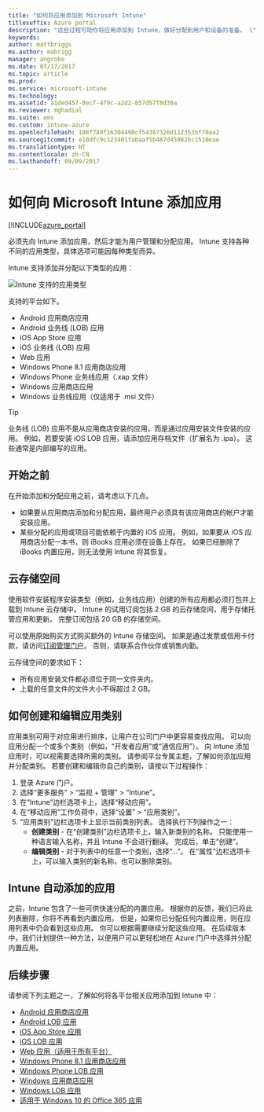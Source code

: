 ```yaml
---
title: "如何将应用添加到 Microsoft Intune"
titlesuffix: Azure portal
description: "这些过程可助你将应用添加到 Intune，做好分配到用户和设备的准备。 \""
keywords: 
author: mattbriggs
ms.author: mabrigg
manager: angrobe
ms.date: 07/17/2017
ms.topic: article
ms.prod: 
ms.service: microsoft-intune
ms.technology: 
ms.assetid: a1ded457-0ecf-4f9c-a2d2-857d57f8d30a
ms.reviewer: mghadial
ms.suite: ems
ms.custom: intune-azure
ms.openlocfilehash: 108f789f16304498cf54387326d112353bf70aa2
ms.sourcegitcommit: e10dfc9c123401fabaaf5b487d459826c1510eae
ms.translationtype: HT
ms.contentlocale: zh-CN
ms.lasthandoff: 09/09/2017
---
```

# <a name="how-to-add-an-app-to-microsoft-intune"></a>如何向 Microsoft Intune 添加应用

[!INCLUDE[azure_portal](./includes/azure_portal.md)]

必须先向 Intune 添加应用，然后才能为用户管理和分配应用。 Intune 支持各种不同的应用类型，具体选项可能因每种类型而异。

Intune 支持添加并分配以下类型的应用：

![Intune 支持的应用类型](./media/app-types.png)

支持的平台如下。

- Android 应用商店应用
- Android 业务线 (LOB) 应用
- iOS App Store 应用
- iOS 业务线 (LOB) 应用
- Web 应用
- Windows Phone 8.1 应用商店应用
- Windows Phone 业务线应用（.xap 文件）
- Windows 应用商店应用
- Windows 业务线应用（仅适用于 .msi 文件）

>[!TIP]
> 业务线 (LOB) 应用不是从应用商店安装的应用，而是通过应用安装文件安装的应用。 例如，若要安装 iOS LOB 应用，请添加应用存档文件（扩展名为 .ipa）。 这些通常是内部编写的应用。

## <a name="before-you-start"></a>开始之前

在开始添加和分配应用之前，请考虑以下几点。

- 如果要从应用商店添加和分配应用，最终用户必须具有该应用商店的帐户才能安装应用。
- 某些分配的应用或项目可能依赖于内置的 iOS 应用。 例如，如果要从 iOS 应用商店分配一本书，则 iBooks 应用必须在设备上存在。 如果已经删除了 iBooks 内置应用，则无法使用 Intune 将其恢复。

## <a name="cloud-storage-space"></a>云存储空间
使用软件安装程序安装类型（例如，业务线应用）创建的所有应用都必须打包并上载到 Intune 云存储中。 Intune 的试用订阅包括 2 GB 的云存储空间，用于存储托管应用和更新。 完整订阅包括 20 GB 的存储空间。

可以使用原始购买方式购买额外的 Intune 存储空间。  如果是通过发票或信用卡付款，请访问[订阅管理门户](https://portal.office.com/adminportal/home?switchtomodern=true#/subscriptions)。  否则，请联系合作伙伴或销售内勤。

云存储空间的要求如下：

-   所有应用安装文件都必须位于同一文件夹内。
-   上载的任意文件的文件大小不得超过 2 GB。

## <a name="how-to-create-and-edit-categories-for-apps"></a>如何创建和编辑应用类别

应用类别可用于对应用进行排序，让用户在公司门户中更容易查找应用。 可以向应用分配一个或多个类别（例如，“开发者应用”或“通信应用”）。
向 Intune 添加应用时，可以视需要选择所需的类别。 请参阅平台专属主题，了解如何添加应用并分配类别。 若要创建和编辑你自己的类别，请按以下过程操作：

1. 登录 Azure 门户。
2. 选择“更多服务” > “监视 + 管理” > “Intune”。
3. 在“Intune”边栏选项卡上，选择“移动应用”。
4. 在“移动应用”工作负荷中，选择“设置” > “应用类别”。
5. “应用类别”边栏选项卡上显示当前类别列表。 选择执行下列操作之一：
    - **创建类别** - 在“创建类别”边栏选项卡上，输入新类别的名称。 只能使用一种语言输入名称，并且 Intune 不会进行翻译。 完成后，单击“创建”。
    - **编辑类别** - 对于列表中的任意一个类别，选择“...”。 在“属性”边栏选项卡上，可以输入类别的新名称，也可以删除类别。


## <a name="apps-added-automatically-by-intune"></a>Intune 自动添加的应用

之前，Intune 包含了一些可供快速分配的内置应用。 根据你的反馈，我们已将此列表删除，你将不再看到内置应用。
但是，如果你已分配任何内置应用，则在应用列表中仍会看到这些应用。 你可以根据需要继续分配这些应用。
在后续版本中，我们计划提供一种方法，以便用户可以更轻松地在 Azure 门户中选择并分配内置应用。

## <a name="next-steps"></a>后续步骤

请参阅下列主题之一，了解如何将各平台相关应用添加到 Intune 中：

- [Android 应用商店应用](store-apps-android.md)
- [Android LOB 应用](lob-apps-android.md)
- [iOS App Store 应用](store-apps-ios.md)
- [iOS LOB 应用](lob-apps-ios.md)
- [Web 应用（适用于所有平台）](web-app.md)
- [Windows Phone 8.1 应用商店应用](store-apps-windows-phone-8-1.md)
- [Windows Phone LOB 应用](lob-apps-windows-phone.md)
- [Windows 应用商店应用](store-apps-windows.md)
- [Windows LOB 应用](lob-apps-windows.md)
- [适用于 Windows 10 的 Office 365 应用](apps-add-office365.md)

